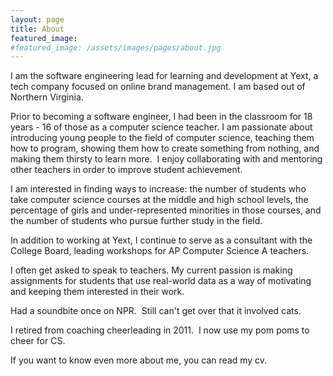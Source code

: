 ```yaml
---
layout: page
title: About
featured_image:
#featured_image: /assets/images/pages/about.jpg
---
```


I am the software engineering lead for learning and development at Yext, a tech company focused on online brand management.  I am based out of Northern Virginia.  

Prior to becoming a software engineer, I had been in the classroom for 18 years - 16 of those as a computer science teacher.  I am passionate about introducing young people to the field of computer science, teaching them how to program, showing them how to create something from nothing, and making them thirsty to learn more.  I enjoy collaborating with and mentoring other teachers in order to improve student achievement.

I am interested in finding ways to increase: the number of students who take computer science courses at the middle and high school levels, the percentage of girls and under-represented minorities in those courses, and the number of students who pursue further study in the field.

In addition to working at Yext, I continue to serve as a consultant with the College Board, leading workshops for AP Computer Science A teachers.

I often get asked to speak to teachers.  My current passion is making assignments for students that use real-world data as a way of motivating and keeping them interested in their work.

Had a soundbite once on NPR.  Still can't get over that it involved cats.

I retired from coaching cheerleading in 2011.  I now use my pom poms to cheer for CS.

If you want to know even more about me, you can read my cv.

